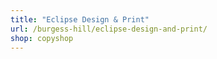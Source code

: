 ```yaml
---
title: "Eclipse Design & Print"
url: /burgess-hill/eclipse-design-and-print/
shop: copyshop
---
```

